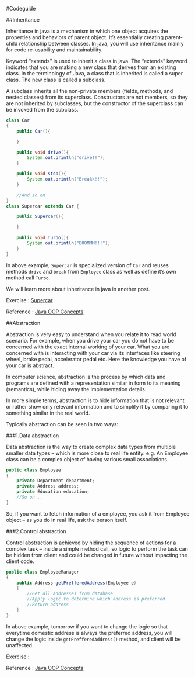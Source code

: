 #Codeguide

##Inheritance

Inheritance in java is a mechanism in which one object acquires the properties and behaviors of parent object. It’s essentially creating parent-child relationship between classes. In java, you will use inheritance mainly for code re-usability and maintainability.

Keyword “extends” is used to inherit a class in java. The “extends” keyword indicates that you are making a new class that derives from an existing class. In the terminology of Java, a class that is inherited is called a super class. The new class is called a subclass.

A subclass inherits all the non-private members (fields, methods, and nested classes) from its superclass. Constructors are not members, so they are not inherited by subclasses, but the constructor of the superclass can be invoked from the subclass.

```java
class Car
{
    public Car(){

    }

    public void drive(){
        System.out.println("drive!!");
    }

    public void stop(){
        System.out.println("Breakk!!");
    }

    //And so on
}
class Supercar extends Car {

    public Supercar(){

    }

    public void Turbo(){
        System.out.println("BOOMMM!!!");
    }
}
```
In above example, `Supercar` is specialized version of `Car` and reuses methods `drive` and `break` from `Employee` class as well as define it’s own method call `Turbo`.

We will learn more about inheritance in java in another post.

Exercise : [Supercar](https://github.com/patiphanz/codeguide/blob/master/src/codeguide/Supercar.java)

Reference : [Java OOP Concepts](http://howtodoinjava.com/object-oriented/object-oriented-principles/)

##Abstraction

Abstraction is very easy to understand when you relate it to read world scenario. For example, when you drive your car you do not have to be concerned with the exact internal working of your car. What you are concerned with is interacting with your car via its interfaces like steering wheel, brake pedal, accelerator pedal etc. Here the knowledge you have of your car is abstract.

In computer science, abstraction is the process by which data and programs are defined with a representation similar in form to its meaning (semantics), while hiding away the implementation details.

In more simple terms, abstraction is to hide information that is not relevant or rather show only relevant information and to simplify it by comparing it to something similar in the real world.

Typically abstraction can be seen in two ways:

###1.Data abstraction

Data abstraction is the way to create complex data types from multiple smaller data types – which is more close to real life entity. e.g. An Employee class can be a complex object of having various small associations.

```java
public class Employee
{
    private Department department;
    private Address address;
    private Education education;
    //So on...
}
```

So, if you want to fetch information of a employee, you ask it from Employee object – as you do in real life, ask the person itself.

###2.Control abstraction

Control abstraction is achieved by hiding the sequence of actions for a complex task – inside a simple method call, so logic to perform the task can be hidden from client and could be changed in future without impacting the client code.

```java
public class EmployeeManager
{
    public Address getPrefferedAddress(Employee e)
    {
        //Get all addresses from database
        //Apply logic to determine which address is preferred
        //Return address
    }
}
```
In above example, tomorrow if you want to change the logic so that everytime domestic address is always the preferred address, you will change the logic inside `getPrefferedAddress()` method, and client will be unaffected.

Exercise :

Reference : [Java OOP Concepts](http://howtodoinjava.com/object-oriented/object-oriented-principles/)
